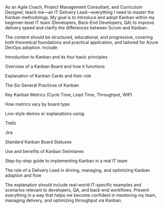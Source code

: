 As an Agile Coach, Project Management Consultant, and Curriculum Designer, teach me—an IT Delivery Lead—everything I need to master the Kanban methodology. My goal is to introduce and adopt Kanban within my beginner-level IT team (Developers, Back-End Developers, QA) to improve delivery speed and clarify the differences between Scrum and Kanban.

The content should be structured, educational, and progressive, covering both theoretical foundations and practical application, and tailored for Azure DevOps adoption. Include:

Introduction to Kanban and its four basic principles

Overview of a Kanban Board and how it functions

Explanation of Kanban Cards and their role

The Six General Practices of Kanban

Key Kanban Metrics (Cycle Time, Lead Time, Throughput, WIP)

How metrics vary by board type

Live-style demos or explanations using:

Trello

Jira

Standard Kanban Board Statuses

Use and benefits of Kanban Swimlanes

Step-by-step guide to implementing Kanban in a real IT team

The role of a Delivery Lead in driving, managing, and optimizing Kanban adoption and flow

The explanation should include real-world IT-specific examples and scenarios relevant to developers, QA, and back-end workflows. Present everything in a way that helps me become confident in mentoring my team, managing delivery, and optimizing throughput via Kanban.
